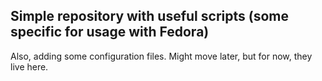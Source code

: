 ## Simple repository with useful scripts (some specific for usage with Fedora)

Also, adding some configuration files. Might move later, but for now, they live here.
